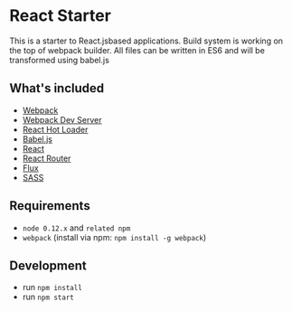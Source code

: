 # React Starter

This is a starter to React.jsbased applications. Build system is working on the top of webpack builder. All files can be written in ES6 and will be transformed using babel.js

## What's included
* [Webpack](https://webpack.github.io/)
* [Webpack Dev Server](https://webpack.github.io/docs/webpack-dev-server.html)
* [React Hot Loader](https://github.com/gaearon/react-hot-loader)
* [Babel.js](https://babeljs.io/)
* [React](https://facebook.github.io/react/)
* [React Router](https://github.com/rackt/react-router)
* [Flux](https://facebook.github.io/flux/)
* [SASS](http://sass-lang.com/)


## Requirements
* `node 0.12.x` and `related npm`
* `webpack` (install via npm: `npm install -g webpack`)

## Development
* run `npm install`
* run `npm start`
